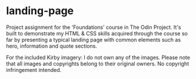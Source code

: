 # landing-page

Project assignment for the 'Foundations' course in The Odin Project. It's built to demonstrate my HTML & CSS skills acquired through the course so far by presenting a typical landing page with common elements such as hero, information and quote sections.

For the included Kirby imagery: I do not own any of the images. Please note that all images and copyrights belong to their original owners. No copyright infringement intended.
